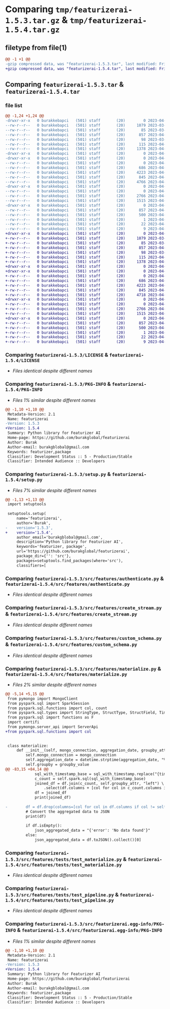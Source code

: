 # Comparing `tmp/featurizerai-1.5.3.tar.gz` & `tmp/featurizerai-1.5.4.tar.gz`

## filetype from file(1)

```diff
@@ -1 +1 @@
-gzip compressed data, was "featurizerai-1.5.3.tar", last modified: Fri Apr 28 21:17:56 2023, max compression
+gzip compressed data, was "featurizerai-1.5.4.tar", last modified: Fri Apr 28 21:24:30 2023, max compression
```

## Comparing `featurizerai-1.5.3.tar` & `featurizerai-1.5.4.tar`

### file list

```diff
@@ -1,24 +1,24 @@
-drwxr-xr-x   0 burakkebapci   (501) staff       (20)        0 2023-04-28 21:17:55.998591 featurizerai-1.5.3/
--rw-r--r--   0 burakkebapci   (501) staff       (20)     1079 2023-03-26 20:50:31.000000 featurizerai-1.5.3/LICENSE
--rw-r--r--   0 burakkebapci   (501) staff       (20)       85 2023-03-26 20:50:31.000000 featurizerai-1.5.3/MANIFEST.in
--rw-r--r--   0 burakkebapci   (501) staff       (20)      857 2023-04-28 21:17:55.998656 featurizerai-1.5.3/PKG-INFO
--rw-r--r--   0 burakkebapci   (501) staff       (20)       98 2023-03-26 20:50:31.000000 featurizerai-1.5.3/pyproject.toml
--rw-r--r--   0 burakkebapci   (501) staff       (20)      115 2023-04-28 21:17:55.998878 featurizerai-1.5.3/setup.cfg
--rw-r--r--   0 burakkebapci   (501) staff       (20)     1378 2023-04-28 21:15:43.000000 featurizerai-1.5.3/setup.py
-drwxr-xr-x   0 burakkebapci   (501) staff       (20)        0 2023-04-28 21:17:55.994727 featurizerai-1.5.3/src/
-drwxr-xr-x   0 burakkebapci   (501) staff       (20)        0 2023-04-28 21:17:55.996787 featurizerai-1.5.3/src/features/
--rw-r--r--   0 burakkebapci   (501) staff       (20)        0 2023-04-22 17:23:59.000000 featurizerai-1.5.3/src/features/__init__.py
--rw-r--r--   0 burakkebapci   (501) staff       (20)      686 2023-04-22 23:39:43.000000 featurizerai-1.5.3/src/features/authenticate.py
--rw-r--r--   0 burakkebapci   (501) staff       (20)     4223 2023-04-28 19:36:07.000000 featurizerai-1.5.3/src/features/create_stream.py
--rw-r--r--   0 burakkebapci   (501) staff       (20)      845 2023-04-23 11:45:28.000000 featurizerai-1.5.3/src/features/custom_schema.py
--rw-r--r--   0 burakkebapci   (501) staff       (20)     4766 2023-04-28 21:17:45.000000 featurizerai-1.5.3/src/features/materialize.py
-drwxr-xr-x   0 burakkebapci   (501) staff       (20)        0 2023-04-28 21:17:55.997569 featurizerai-1.5.3/src/features/tests/
--rw-r--r--   0 burakkebapci   (501) staff       (20)        0 2023-04-25 16:35:40.000000 featurizerai-1.5.3/src/features/tests/__init__.py
--rw-r--r--   0 burakkebapci   (501) staff       (20)     2766 2023-04-28 14:47:29.000000 featurizerai-1.5.3/src/features/tests/test_materialize.py
--rw-r--r--   0 burakkebapci   (501) staff       (20)     1515 2023-04-28 02:38:55.000000 featurizerai-1.5.3/src/features/tests/test_pipeline.py
-drwxr-xr-x   0 burakkebapci   (501) staff       (20)        0 2023-04-28 21:17:55.998469 featurizerai-1.5.3/src/featurizerai.egg-info/
--rw-r--r--   0 burakkebapci   (501) staff       (20)      857 2023-04-28 21:17:55.000000 featurizerai-1.5.3/src/featurizerai.egg-info/PKG-INFO
--rw-r--r--   0 burakkebapci   (501) staff       (20)      500 2023-04-28 21:17:55.000000 featurizerai-1.5.3/src/featurizerai.egg-info/SOURCES.txt
--rw-r--r--   0 burakkebapci   (501) staff       (20)        1 2023-04-28 21:17:55.000000 featurizerai-1.5.3/src/featurizerai.egg-info/dependency_links.txt
--rw-r--r--   0 burakkebapci   (501) staff       (20)       22 2023-04-28 21:17:55.000000 featurizerai-1.5.3/src/featurizerai.egg-info/requires.txt
--rw-r--r--   0 burakkebapci   (501) staff       (20)        9 2023-04-28 21:17:55.000000 featurizerai-1.5.3/src/featurizerai.egg-info/top_level.txt
+drwxr-xr-x   0 burakkebapci   (501) staff       (20)        0 2023-04-28 21:24:30.087145 featurizerai-1.5.4/
+-rw-r--r--   0 burakkebapci   (501) staff       (20)     1079 2023-03-26 20:50:31.000000 featurizerai-1.5.4/LICENSE
+-rw-r--r--   0 burakkebapci   (501) staff       (20)       85 2023-03-26 20:50:31.000000 featurizerai-1.5.4/MANIFEST.in
+-rw-r--r--   0 burakkebapci   (501) staff       (20)      857 2023-04-28 21:24:30.087215 featurizerai-1.5.4/PKG-INFO
+-rw-r--r--   0 burakkebapci   (501) staff       (20)       98 2023-03-26 20:50:31.000000 featurizerai-1.5.4/pyproject.toml
+-rw-r--r--   0 burakkebapci   (501) staff       (20)      115 2023-04-28 21:24:30.087424 featurizerai-1.5.4/setup.cfg
+-rw-r--r--   0 burakkebapci   (501) staff       (20)     1378 2023-04-28 21:24:20.000000 featurizerai-1.5.4/setup.py
+drwxr-xr-x   0 burakkebapci   (501) staff       (20)        0 2023-04-28 21:24:30.083697 featurizerai-1.5.4/src/
+drwxr-xr-x   0 burakkebapci   (501) staff       (20)        0 2023-04-28 21:24:30.085485 featurizerai-1.5.4/src/features/
+-rw-r--r--   0 burakkebapci   (501) staff       (20)        0 2023-04-22 17:23:59.000000 featurizerai-1.5.4/src/features/__init__.py
+-rw-r--r--   0 burakkebapci   (501) staff       (20)      686 2023-04-22 23:39:43.000000 featurizerai-1.5.4/src/features/authenticate.py
+-rw-r--r--   0 burakkebapci   (501) staff       (20)     4223 2023-04-28 19:36:07.000000 featurizerai-1.5.4/src/features/create_stream.py
+-rw-r--r--   0 burakkebapci   (501) staff       (20)      845 2023-04-23 11:45:28.000000 featurizerai-1.5.4/src/features/custom_schema.py
+-rw-r--r--   0 burakkebapci   (501) staff       (20)     4718 2023-04-28 21:23:10.000000 featurizerai-1.5.4/src/features/materialize.py
+drwxr-xr-x   0 burakkebapci   (501) staff       (20)        0 2023-04-28 21:24:30.086197 featurizerai-1.5.4/src/features/tests/
+-rw-r--r--   0 burakkebapci   (501) staff       (20)        0 2023-04-25 16:35:40.000000 featurizerai-1.5.4/src/features/tests/__init__.py
+-rw-r--r--   0 burakkebapci   (501) staff       (20)     2766 2023-04-28 14:47:29.000000 featurizerai-1.5.4/src/features/tests/test_materialize.py
+-rw-r--r--   0 burakkebapci   (501) staff       (20)     1515 2023-04-28 02:38:55.000000 featurizerai-1.5.4/src/features/tests/test_pipeline.py
+drwxr-xr-x   0 burakkebapci   (501) staff       (20)        0 2023-04-28 21:24:30.087023 featurizerai-1.5.4/src/featurizerai.egg-info/
+-rw-r--r--   0 burakkebapci   (501) staff       (20)      857 2023-04-28 21:24:30.000000 featurizerai-1.5.4/src/featurizerai.egg-info/PKG-INFO
+-rw-r--r--   0 burakkebapci   (501) staff       (20)      500 2023-04-28 21:24:30.000000 featurizerai-1.5.4/src/featurizerai.egg-info/SOURCES.txt
+-rw-r--r--   0 burakkebapci   (501) staff       (20)        1 2023-04-28 21:24:30.000000 featurizerai-1.5.4/src/featurizerai.egg-info/dependency_links.txt
+-rw-r--r--   0 burakkebapci   (501) staff       (20)       22 2023-04-28 21:24:30.000000 featurizerai-1.5.4/src/featurizerai.egg-info/requires.txt
+-rw-r--r--   0 burakkebapci   (501) staff       (20)        9 2023-04-28 21:24:30.000000 featurizerai-1.5.4/src/featurizerai.egg-info/top_level.txt
```

### Comparing `featurizerai-1.5.3/LICENSE` & `featurizerai-1.5.4/LICENSE`

 * *Files identical despite different names*

### Comparing `featurizerai-1.5.3/PKG-INFO` & `featurizerai-1.5.4/PKG-INFO`

 * *Files 1% similar despite different names*

```diff
@@ -1,10 +1,10 @@
 Metadata-Version: 2.1
 Name: featurizerai
-Version: 1.5.3
+Version: 1.5.4
 Summary: Python library for Featurizer AI
 Home-page: https://github.com/burakglobal/featurizerai
 Author: Burak
 Author-email: burakgblobal@gmail.com
 Keywords: featurizer,package
 Classifier: Development Status :: 5 - Production/Stable
 Classifier: Intended Audience :: Developers
```

### Comparing `featurizerai-1.5.3/setup.py` & `featurizerai-1.5.4/setup.py`

 * *Files 7% similar despite different names*

```diff
@@ -1,13 +1,13 @@
 import setuptools
 
 setuptools.setup(
     name='featurizerai',
     author='Burak',
-    version='1.5.3',
+    version='1.5.4',
     author_email='burakgblobal@gmail.com',
     description='Python library for Featurizer AI',
     keywords='featurizer, package',
     url='https://github.com/burakglobal/featurizerai',
     package_dir={'': 'src'},
     packages=setuptools.find_packages(where='src'),
     classifiers=[
```

### Comparing `featurizerai-1.5.3/src/features/authenticate.py` & `featurizerai-1.5.4/src/features/authenticate.py`

 * *Files identical despite different names*

### Comparing `featurizerai-1.5.3/src/features/create_stream.py` & `featurizerai-1.5.4/src/features/create_stream.py`

 * *Files identical despite different names*

### Comparing `featurizerai-1.5.3/src/features/custom_schema.py` & `featurizerai-1.5.4/src/features/custom_schema.py`

 * *Files identical despite different names*

### Comparing `featurizerai-1.5.3/src/features/materialize.py` & `featurizerai-1.5.4/src/features/materialize.py`

 * *Files 2% similar despite different names*

```diff
@@ -5,14 +5,15 @@
 from pymongo import MongoClient
 from pyspark.sql import SparkSession
 from pyspark.sql.functions import col, count
 from pyspark.sql.types import StringType, StructType, StructField, TimestampType, IntegerType
 from pyspark.sql import functions as F
 import certifi
 from pymongo.server_api import ServerApi
+from pyspark.sql.functions import col
 
 
 class materialize:
     def __init__(self, mongo_connection, aggregation_date, groupby_attr, groupby_value, token, schema, sparksql, partition_column=None):
         self.mongo_connection = mongo_connection
         self.aggregation_date = datetime.strptime(aggregation_date, "%Y-%m-%d %H:%M:%S")
         self.groupby = groupby_value
@@ -83,15 +84,14 @@
             sql_with_timestamp_base = sql_with_timestamp.replace("{timestamp_base}", str(int((start_time).timestamp())))
             c_count = self.spark.sql(sql_with_timestamp_base)
             joined_df = df.join(c_count, self.groupby_attr, "left") \
                 .select(df.columns + [col for col in c_count.columns if col not in df.columns])
             df = joined_df
             print(joined_df)
 
-        df = df.drop(columns=[col for col in df.columns if col != self.groupby_attr])
         # Convert the aggregated data to JSON
         print(df)
 
         if df.isEmpty():
             json_aggregated_data = "{'error': 'No data found'}"
         else:
             json_aggregated_data = df.toJSON().collect()[0]
```

### Comparing `featurizerai-1.5.3/src/features/tests/test_materialize.py` & `featurizerai-1.5.4/src/features/tests/test_materialize.py`

 * *Files identical despite different names*

### Comparing `featurizerai-1.5.3/src/features/tests/test_pipeline.py` & `featurizerai-1.5.4/src/features/tests/test_pipeline.py`

 * *Files identical despite different names*

### Comparing `featurizerai-1.5.3/src/featurizerai.egg-info/PKG-INFO` & `featurizerai-1.5.4/src/featurizerai.egg-info/PKG-INFO`

 * *Files 1% similar despite different names*

```diff
@@ -1,10 +1,10 @@
 Metadata-Version: 2.1
 Name: featurizerai
-Version: 1.5.3
+Version: 1.5.4
 Summary: Python library for Featurizer AI
 Home-page: https://github.com/burakglobal/featurizerai
 Author: Burak
 Author-email: burakgblobal@gmail.com
 Keywords: featurizer,package
 Classifier: Development Status :: 5 - Production/Stable
 Classifier: Intended Audience :: Developers
```

